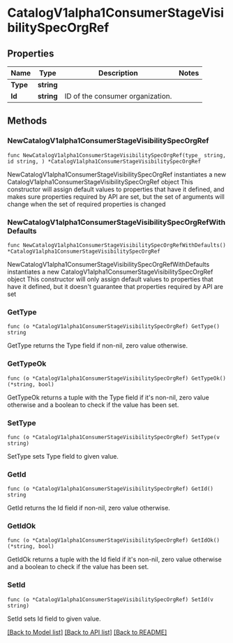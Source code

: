 # CatalogV1alpha1ConsumerStageVisibilitySpecOrgRef

## Properties

Name | Type | Description | Notes
------------ | ------------- | ------------- | -------------
**Type** | **string** |  | 
**Id** | **string** | ID of the consumer organization. | 

## Methods

### NewCatalogV1alpha1ConsumerStageVisibilitySpecOrgRef

`func NewCatalogV1alpha1ConsumerStageVisibilitySpecOrgRef(type_ string, id string, ) *CatalogV1alpha1ConsumerStageVisibilitySpecOrgRef`

NewCatalogV1alpha1ConsumerStageVisibilitySpecOrgRef instantiates a new CatalogV1alpha1ConsumerStageVisibilitySpecOrgRef object
This constructor will assign default values to properties that have it defined,
and makes sure properties required by API are set, but the set of arguments
will change when the set of required properties is changed

### NewCatalogV1alpha1ConsumerStageVisibilitySpecOrgRefWithDefaults

`func NewCatalogV1alpha1ConsumerStageVisibilitySpecOrgRefWithDefaults() *CatalogV1alpha1ConsumerStageVisibilitySpecOrgRef`

NewCatalogV1alpha1ConsumerStageVisibilitySpecOrgRefWithDefaults instantiates a new CatalogV1alpha1ConsumerStageVisibilitySpecOrgRef object
This constructor will only assign default values to properties that have it defined,
but it doesn't guarantee that properties required by API are set

### GetType

`func (o *CatalogV1alpha1ConsumerStageVisibilitySpecOrgRef) GetType() string`

GetType returns the Type field if non-nil, zero value otherwise.

### GetTypeOk

`func (o *CatalogV1alpha1ConsumerStageVisibilitySpecOrgRef) GetTypeOk() (*string, bool)`

GetTypeOk returns a tuple with the Type field if it's non-nil, zero value otherwise
and a boolean to check if the value has been set.

### SetType

`func (o *CatalogV1alpha1ConsumerStageVisibilitySpecOrgRef) SetType(v string)`

SetType sets Type field to given value.


### GetId

`func (o *CatalogV1alpha1ConsumerStageVisibilitySpecOrgRef) GetId() string`

GetId returns the Id field if non-nil, zero value otherwise.

### GetIdOk

`func (o *CatalogV1alpha1ConsumerStageVisibilitySpecOrgRef) GetIdOk() (*string, bool)`

GetIdOk returns a tuple with the Id field if it's non-nil, zero value otherwise
and a boolean to check if the value has been set.

### SetId

`func (o *CatalogV1alpha1ConsumerStageVisibilitySpecOrgRef) SetId(v string)`

SetId sets Id field to given value.



[[Back to Model list]](../README.md#documentation-for-models) [[Back to API list]](../README.md#documentation-for-api-endpoints) [[Back to README]](../README.md)


